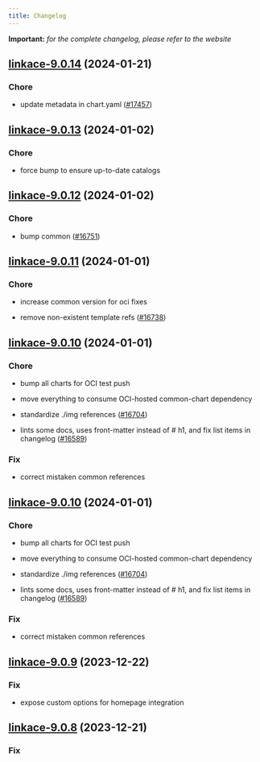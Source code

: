 ```yaml
---
title: Changelog
---
```


**Important:**
*for the complete changelog, please refer to the website*



## [linkace-9.0.14](https://github.com/truecharts/charts/compare/linkace-9.0.13...linkace-9.0.14) (2024-01-21)

### Chore



- update metadata in chart.yaml ([#17457](https://github.com/truecharts/charts/issues/17457))




## [linkace-9.0.13](https://github.com/truecharts/charts/compare/linkace-9.0.12...linkace-9.0.13) (2024-01-02)

### Chore



- force bump to ensure up-to-date catalogs


## [linkace-9.0.12](https://github.com/truecharts/charts/compare/linkace-9.0.11...linkace-9.0.12) (2024-01-02)

### Chore



- bump common ([#16751](https://github.com/truecharts/charts/issues/16751))


## [linkace-9.0.11](https://github.com/truecharts/charts/compare/linkace-9.0.10...linkace-9.0.11) (2024-01-01)

### Chore



- increase common version for oci fixes

- remove non-existent template refs ([#16738](https://github.com/truecharts/charts/issues/16738))


## [linkace-9.0.10](https://github.com/truecharts/charts/compare/linkace-9.0.9...linkace-9.0.10) (2024-01-01)

### Chore



- bump all charts for OCI test push

- move everything to consume OCI-hosted common-chart dependency

- standardize ./img references ([#16704](https://github.com/truecharts/charts/issues/16704))

- lints some docs, uses front-matter instead of # h1, and fix list items in changelog ([#16589](https://github.com/truecharts/charts/issues/16589))

### Fix



- correct mistaken common references


## [linkace-9.0.10](https://github.com/truecharts/charts/compare/linkace-9.0.9...linkace-9.0.10) (2024-01-01)

### Chore



- bump all charts for OCI test push

- move everything to consume OCI-hosted common-chart dependency

- standardize ./img references ([#16704](https://github.com/truecharts/charts/issues/16704))

- lints some docs, uses front-matter instead of # h1, and fix list items in changelog ([#16589](https://github.com/truecharts/charts/issues/16589))

### Fix



- correct mistaken common references
## [linkace-9.0.9](https://github.com/truecharts/charts/compare/linkace-9.0.8...linkace-9.0.9) (2023-12-22)

### Fix

- expose custom options for homepage integration

## [linkace-9.0.8](https://github.com/truecharts/charts/compare/linkace-9.0.7...linkace-9.0.8) (2023-12-21)

### Fix

